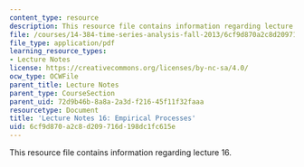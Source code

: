 ```yaml
---
content_type: resource
description: This resource file contains information regarding lecture 16.
file: /courses/14-384-time-series-analysis-fall-2013/6cf9d870a2c8d209716d198dc1fc615e_MIT14_384F13_lec16.pdf
file_type: application/pdf
learning_resource_types:
- Lecture Notes
license: https://creativecommons.org/licenses/by-nc-sa/4.0/
ocw_type: OCWFile
parent_title: Lecture Notes
parent_type: CourseSection
parent_uid: 72d9b46b-8a8a-2a3d-f216-45f11f32faaa
resourcetype: Document
title: 'Lecture Notes 16: Empirical Processes'
uid: 6cf9d870-a2c8-d209-716d-198dc1fc615e
---
```

This resource file contains information regarding lecture 16.